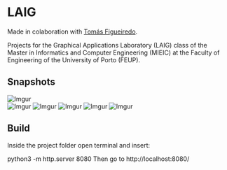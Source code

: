 # LAIG

Made in colaboration with [Tomás Figueiredo](https://github.com/Saltitans).

Projects for the Graphical Applications Laboratory (LAIG) class of the Master in Informatics and Computer Engineering (MIEIC) at the Faculty of Engineering of the University of Porto (FEUP).

## Snapshots

![Imgur](https://i.imgur.com/nkpL9Rf.jpg)  
![Imgur](https://i.imgur.com/Rc5RcAR.jpg)
![Imgur](https://i.imgur.com/pU2NX4s.jpg)
![Imgur](https://i.imgur.com/zu8xUaM.jpg)
![Imgur](https://i.imgur.com/cGtWoDl.jpg)
![Imgur](https://i.imgur.com/oKmTnYa.jpg)

## Build
Inside the project folder open terminal and insert:

python3 -m http.server 8080
Then go to http://localhost:8080/
